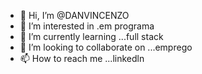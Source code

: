 - 👋 Hi, I’m @DANVINCENZO
- 👀 I’m interested in .em programa
- 🌱 I’m currently learning ...full stack
- 💞️ I’m looking to collaborate on ...emprego
- 📫 How to reach me ...linkedln

<!---
DANVINCENZO/DANVINCENZO is a ✨ special ✨ repository because its `README.md` (this file) appears on your GitHub profile.
You can click the Preview link to take a look at your changes.
--->
